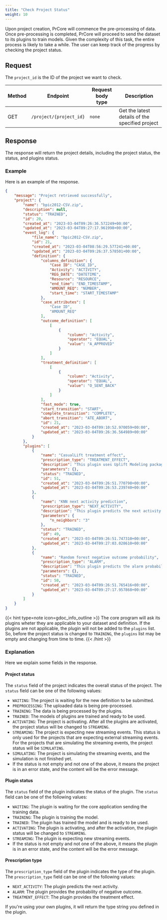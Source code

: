```yaml
---
title: "Check Project Status"
weight: 10
---
```


Upon project creation, PrCore will commence the pre-processing of data. Once pre-processing is completed, PrCore will proceed to send the dataset to its plugins to train models. Given the complexity of this task, the entire process is likely to take a while. The user can keep track of the progress by checking the project status.

## Request

The `project_id` is the ID of the project we want to check.

| Method | Endpoint | Request body type | Description |
| ------ | -------- | ----------------- | ----------- |
| GET | `/project/{project_id}` | `none` | Get the latest details of the specified project |

## Response

The response will return the project details, including the project status, the status, and plugins status.

### Example

Here is an example of the response.

```json
{
    "message": "Project retrieved successfully",
    "project": {
        "name": "bpic2012-CSV.zip",
        "description": null,
        "status": "TRAINED",
        "id": 20,
        "created_at": "2023-03-04T09:26:36.572249+00:00",
        "updated_at": "2023-03-04T09:27:17.961998+00:00",
        "event_log": {
            "file_name": "bpic2012-CSV.zip",
            "id": 21,
            "created_at": "2023-03-04T08:56:29.577241+00:00",
            "updated_at": "2023-03-04T09:26:37.578501+00:00",
            "definition": {
                "columns_definition": {
                    "Case ID": "CASE_ID",
                    "Activity": "ACTIVITY",
                    "REG_DATE": "DATETIME",
                    "Resource": "RESOURCE",
                    "end_time": "END_TIMESTAMP",
                    "AMOUNT_REQ": "NUMBER",
                    "start_time": "START_TIMESTAMP"
                },
                "case_attributes": [
                    "Case ID",
                    "AMOUNT_REQ"
                ],
                "outcome_definition": [
                    [
                        {
                            "column": "Activity",
                            "operator": "EQUAL",
                            "value": "A_APPROVED"
                        }
                    ]
                ],
                "treatment_definition": [
                    [
                        {
                            "column": "Activity",
                            "operator": "EQUAL",
                            "value": "O_SENT_BACK"
                        }
                    ]
                ],
                "fast_mode": true,
                "start_transition": "START",
                "complete_transition": "COMPLETE",
                "abort_transition": "ATE_ABORT",
                "id": 21,
                "created_at": "2023-03-04T09:10:52.970059+00:00",
                "updated_at": "2023-03-04T09:26:36.564989+00:00"
            }
        },
        "plugins": [
            {
                "name": "CasualLift treatment effect",
                "prescription_type": "TREATMENT_EFFECT",
                "description": "This plugin uses Uplift Modeling package CasualLift to get the CATE and probability of outcome if treatment is applied or not",
                "parameters": {},
                "status": "TRAINED",
                "id": 51,
                "created_at": "2023-03-04T09:26:51.770798+00:00",
                "updated_at": "2023-03-04T09:26:53.239740+00:00"
            },
            {
                "name": "KNN next activity prediction",
                "prescription_type": "NEXT_ACTIVITY",
                "description": "This plugin predicts the next activity based on the KNN algorithm.",
                "parameters": {
                    "n_neighbors": "3"
                },
                "status": "TRAINED",
                "id": 49,
                "created_at": "2023-03-04T09:26:51.747310+00:00",
                "updated_at": "2023-03-04T09:27:03.028610+00:00"
            },
            {
                "name": "Random forest negative outcome probability",
                "prescription_type": "ALARM",
                "description": "This plugin predicts the alarm probability based on the random forest algorithm.",
                "parameters": {},
                "status": "TRAINED",
                "id": 50,
                "created_at": "2023-03-04T09:26:51.765416+00:00",
                "updated_at": "2023-03-04T09:27:17.957868+00:00"
            }
        ]
    }
}
```

{{< hint type=note icon=gdoc_info_outline >}}
The core program will ask its plugins wheter they are applicable to your dataset and definition. If the plugins are not applicable, the plugin will not be added to the `plugins` list. So, before the project status is changed to `TRAINING`, the `plugins` list may be empty and changing from time to time.
{{< /hint >}}

### Explanation

Here we explain some fields in the response.

#### Project status

The `status` field of the project indicates the overall status of the project. The `status` field can be one of the following values:

- `WAITING`: The project is waiting for the new definition to be submitted.
- `PREPROCESSING`: The uploaded data is being pre-processed.
- `TRAINING`: The data is being processed by the plugins.
- `TRAINED`: The models of plugins are trained and ready to be used.
- `ACTIVATING`: The project is activating. After all the plugins are activated, the project status will be changed to `STREAMING`.
- `STREAMING`: The project is expecting new streaming events. This status is only used for the projects that are expecting external streaming events. For the projects that are simulating the streaming events, the project status will be `SIMULATING`.
- `SIMULATING`: The project is simulating the streaming events, and the simulation is not finished yet.
- If the status is not empty and not one of the above, it means the project is in an error state, and the content will be the error message.

#### Plugin status

The `status` field of the plugin indicates the status of the plugin. The `status` field can be one of the following values:

- `WAITING`: The plugin is waiting for the core application sending the training data.
- `TRAINING`: The plugin is training the model.
- `TRAINED`: The plugin has trained the model and is ready to be used.
- `ACTIVATING`: The plugin is activating, and after the activation, the plugin status will be changed to `STREAMING`.
- `STREAMING`: The plugin is expecting new streaming events.
- If the status is not empty and not one of the above, it means the plugin is in an error state, and the content will be the error message.

#### Prescription type

The `prescription_type` field of the plugin indicates the type of the plugin. The `prescription_type` field can be one of the following values:

- `NEXT_ACTIVITY`: The plugin predicts the next activity.
- `ALARM`: The plugin provides the probability of negative outcome.
- `TREATMENT_EFFECT`: The plugin provides the treatment effect.

If you're using your own plugins, it will return the type string you defined in the plugin.
